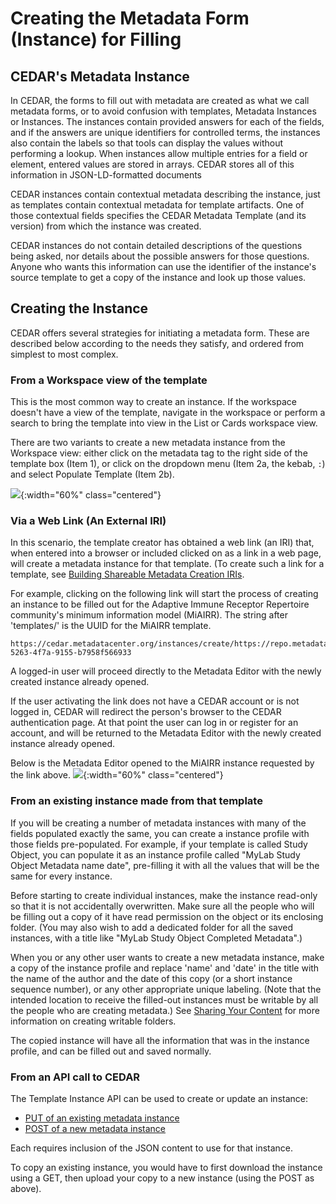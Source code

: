 # Creating the Metadata Form (Instance) for Filling

## **CEDAR's Metadata Instance**

In CEDAR, the forms to fill out with metadata are created as what we call metadata forms,
or to avoid confusion with templates, Metadata Instances or Instances.
The instances contain provided answers for each of the fields, 
and if the answers are unique identifiers for controlled terms,
the instances also contain the labels so that tools can display the values without performing a lookup.
When instances allow multiple entries for a field or element, 
entered values are stored in arrays. 
CEDAR stores all of this information in JSON-LD-formatted documents

CEDAR instances contain contextual metadata describing the instance, 
just as templates contain contextual metadata for template artifacts. 
One of those contextual fields specifies the CEDAR Metadata Template (and its version)
from which the instance was created. 

CEDAR instances do not contain detailed descriptions of the questions being asked,
nor details about the possible answers for those questions. 
Anyone who wants this information can use the identifier of the instance's source template
to get a copy of the instance and look up those values.  

## **Creating the Instance**

CEDAR offers several strategies for initiating a metadata form. 
These are described below according to the needs they satisfy, 
and ordered from simplest to most complex.  

### **From a Workspace view of the template**

This is the most common way to create an instance.
If the workspace doesn't have a view of the template, navigate in the workspace or
perform a search to bring the template into view in the List or Cards workspace view.

There are two variants to create a new metadata instance from the Workspace view: 
either click on the metadata tag to the right side of the template box (Item 1), or 
click on the dropdown menu (Item 2a, the kebab, `:`) and select Populate Template (Item 2b).

![](https://github.com/metadatacenter/cedar-manual/raw/master/docs/assets/imgs/template-population-annotated-20191119.png){:width="60%" class="centered"}


### **Via a Web Link (An External IRI)**

In this scenario, the template creator has obtained a web link (an IRI) that, 
when entered into a browser or included clicked on as a link in a web page,
will create a metadata instance for that template. (To create such a link
for a template, see [Building Shareable Metadata Creation IRIs](https://metadatacenter.github.io/cedar-manual/sections/b1/building-sharable-metadata-creation-iris/).

For example, clicking on the following link will start the process of creating 
an instance to be filled out for the Adaptive Immune Receptor Repertoire community's minimum information model (MiAIRR). 
The string after 'templates/' is the UUID for the MiAIRR template.
```
https://cedar.metadatacenter.org/instances/create/https://repo.metadatacenter.org/templates/ea716306-5263-4f7a-9155-b7958f566933
```

A logged-in user will proceed directly to the Metadata Editor with 
the newly created instance already opened. 

If the user activating the link does not have a CEDAR account or is not logged in, CEDAR will redirect 
the person's browser to the CEDAR authentication page. 
At that point the user can log in or register for an account, and will be returned to
the Metadata Editor with the newly created instance already opened.

Below is the Metadata Editor opened to the MiAIRR instance requested by the link above.
![](https://github.com/metadatacenter/cedar-manual/raw/master/docs/assets/imgs/miairr-instance-empty-20191119.png){:width="60%" class="centered"}

### **From an existing instance made from that template**

If you will be creating a number of metadata instances with many of the fields populated exactly the same, you can create a instance profile with those 
fields pre-populated. 
For example, if your template is called Study Object, 
you can populate it as an instance profile called 
"MyLab Study Object Metadata name date",
pre-filling it with all the values that will be the same for every instance.

Before starting to create individual instances, make the instance read-only
so that it is not accidentally overwritten. Make sure all the people who will 
be filling out a copy of it have read permission on the object or its enclosing folder.
(You may also wish to add a dedicated folder for all the saved instances, with
a title like "MyLab Study Object Completed Metadata".)

When you or any other user wants to create a new metadata instance, 
make a copy of the instance profile and replace 'name' and 'date' in the title with 
the name of the author and the date of this copy (or a short instance sequence number),
or any other appropriate unique labeling. 
(Note that the intended location to receive the filled-out instances must be
writable by all the people who are creating metadata.)  See [Sharing Your Content](https://metadatacenter.github.io/cedar-manual/basic_topics/a6_sharing_your_content/) for more information on creating writable folders.

The copied instance will have all the information that was in the instance profile,
and can be filled out and saved normally. 

### **From an API call to CEDAR**

The Template Instance API can be used to create or update an instance:

* [PUT of an existing metadata instance](https://resource.metadatacenter.org/api/#!/Template32Instances/put_template_instances_template_instance_id)
* [POST of a new metadata instance](https://resource.metadatacenter.org/api/#!/Template32Instances/post_template_instances)

Each requires inclusion of the JSON content to use for that instance.

To copy an existing instance, you would have to first download the instance using 
a GET, then upload your copy to a new instance (using the POST as above).


